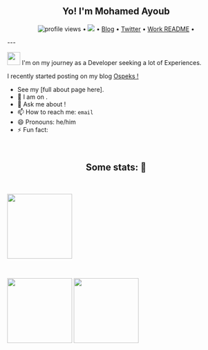 <h2 align="center">Yo! I'm Mohamed Ayoub</h2> 
<p align="center">
  <img src="https://gpvc.arturio.dev/SilentJMA" alt="profile views"> •  
  <a href="https://twitter.com/intent/follow?screen_name=silentjma&tw_p=followbutton"><img src="https://img.shields.io/twitter/follow/silentjma?label=%40silentjma&style=social"></a>  •
  <a href="https://ospeks.com">Blog</a> •
  <a href="https://twitter.com/intent/follow?screen_name=silentjma&tw_p=followbutton">Twitter</a> •
  <a href="https://github.com/SilentJMA/README">Work README</a> •
</p>
---

<img src="https://raw.githubusercontent.com/iampavangandhi/iampavangandhi/master/gifs/Hi.gif" width="30px"> I'm on my journey as a Developer seeking a lot of Experiences. 

I recently started posting on my blog <a href="https://ospeks.com"> Ospeks !

<a href="https://">
</a>

- See my [full about page here].
- 👯 I am on .
- 💬 Ask me about !
- 📫 How to reach me: `email`
- 😄 Pronouns: he/him
- ⚡ Fun fact: 
  <br>


<br>
<h2 align="center">Some stats: 📝</h2>  
<br>
<p float="center">
  <img align='center' src="https://badge42.herokuapp.com/api/stats/mjabane?darkmode=true&cursus=42cursus" height="150"/>
</p>
<br>
<p float="left">
  <img src="https://github-readme-stats.vercel.app/api?username=SilentJMA&theme=aura&show_icons=true" height="150"/>
  <img src="https://github-readme-stats.vercel.app/api/top-langs/?username=SilentJMA&theme=aura" height="150"/> 
</p>
